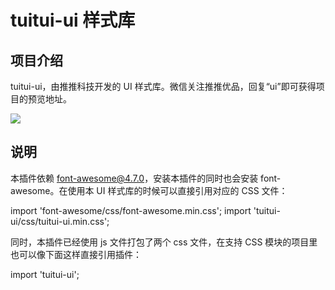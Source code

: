 # tuitui-ui 样式库

## 项目介绍

tuitui-ui，由推推科技开发的 UI 样式库。微信关注推推优品，回复“ui”即可获得项目的预览地址。

![](http://ui.tuituitech.com/demo/img/modal-test.jpg)

## 说明

本插件依赖 font-awesome@4.7.0，安装本插件的同时也会安装 font-awesome。在使用本 UI 样式库的时候可以直接引用对应的 CSS 文件：

import 'font-awesome/css/font-awesome.min.css';
import 'tuitui-ui/css/tuitui-ui.min.css';

同时，本插件已经使用 js 文件打包了两个 css 文件，在支持 CSS 模块的项目里也可以像下面这样直接引用插件：

import 'tuitui-ui';
